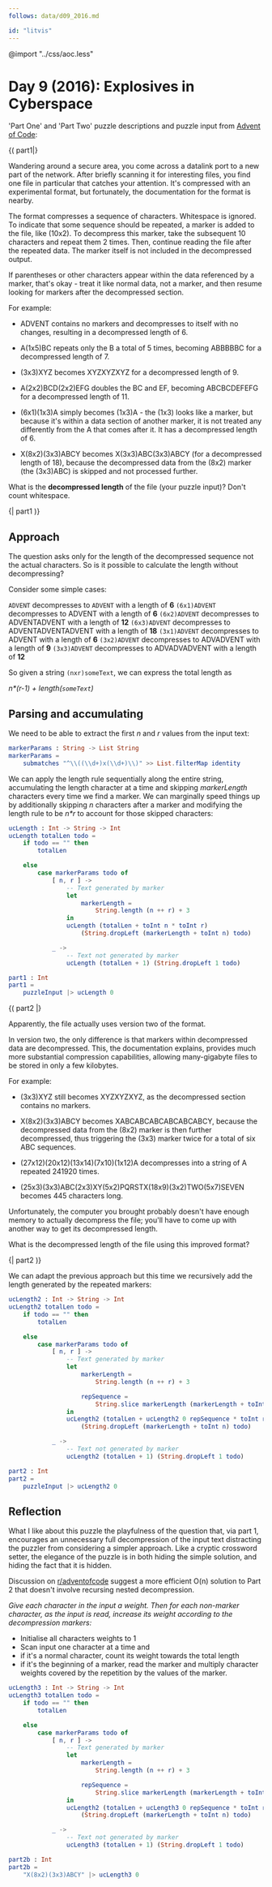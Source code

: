```yaml
---
follows: data/d09_2016.md

id: "litvis"
---
```


@import "../css/aoc.less"

# Day 9 (2016): Explosives in Cyberspace

'Part One' and 'Part Two' puzzle descriptions and puzzle input from [Advent of Code](https://adventofcode.com/2016/day/9):

{( part1|}

Wandering around a secure area, you come across a datalink port to a new part of the network.
After briefly scanning it for interesting files, you find one file in particular that catches your attention.
It's compressed with an experimental format, but fortunately, the documentation for the format is nearby.

The format compresses a sequence of characters.
Whitespace is ignored.
To indicate that some sequence should be repeated, a marker is added to the file, like (10x2).
To decompress this marker, take the subsequent 10 characters and repeat them 2 times.
Then, continue reading the file after the repeated data.
The marker itself is not included in the decompressed output.

If parentheses or other characters appear within the data referenced by a marker, that's okay - treat it like normal data, not a marker, and then resume looking for markers after the decompressed section.

For example:

- ADVENT contains no markers and decompresses to itself with no changes, resulting in a decompressed length of 6.

- A(1x5)BC repeats only the B a total of 5 times, becoming ABBBBBC for a decompressed length of 7.

- (3x3)XYZ becomes XYZXYZXYZ for a decompressed length of 9.

- A(2x2)BCD(2x2)EFG doubles the BC and EF, becoming ABCBCDEFEFG for a decompressed length of 11.

- (6x1)(1x3)A simply becomes (1x3)A - the (1x3) looks like a marker, but because it's within a data section of another marker, it is not treated any differently from the A that comes after it. It has a decompressed length of 6.

- X(8x2)(3x3)ABCY becomes X(3x3)ABC(3x3)ABCY (for a decompressed length of 18), because the decompressed data from the (8x2) marker (the (3x3)ABC) is skipped and not processed further.

What is the **decompressed length** of the file (your puzzle input)?
Don't count whitespace.

{| part1 )}

## Approach

The question asks only for the length of the decompressed sequence not the actual characters. So is it possible to calculate the length without decompressing?

Consider some simple cases:

`ADVENT` decompresses to `ADVENT` with a length of **6**
`(6x1)ADVENT` decompresses to ADVENT with a length of **6**
`(6x2)ADVENT` decompresses to ADVENTADVENT with a length of **12**
`(6x3)ADVENT` decompresses to ADVENTADVENTADVENT with a length of **18**
`(3x1)ADVENT` decompresses to ADVENT with a length of **6**
`(3x2)ADVENT` decompresses to ADVADVENT with a length of **9**
`(3x3)ADVENT` decompresses to ADVADVADVENT with a length of **12**

So given a string `(nxr)someText`, we can express the total length as

_n\*(r-1) + length(`someText`)_

## Parsing and accumulating

We need to be able to extract the first _n_ and _r_ values from the input text:

```elm {l}
markerParams : String -> List String
markerParams =
    submatches "^\\((\\d+)x(\\d+)\\)" >> List.filterMap identity
```

We can apply the length rule sequentially along the entire string, accumulating the length character at a time and skipping _markerLength_ characters every time we find a marker. We can marginally speed things up by additionally skipping _n_ characters after a marker and modifying the length rule to be _n\*r_ to account for those skipped characters:

```elm {l}
ucLength : Int -> String -> Int
ucLength totalLen todo =
    if todo == "" then
        totalLen

    else
        case markerParams todo of
            [ n, r ] ->
                -- Text generated by marker
                let
                    markerLength =
                        String.length (n ++ r) + 3
                in
                ucLength (totalLen + toInt n * toInt r)
                    (String.dropLeft (markerLength + toInt n) todo)

            _ ->
                -- Text not generated by marker
                ucLength (totalLen + 1) (String.dropLeft 1 todo)
```

```elm {l r}
part1 : Int
part1 =
    puzzleInput |> ucLength 0
```

{( part2 |}

Apparently, the file actually uses version two of the format.

In version two, the only difference is that markers within decompressed data are decompressed.
This, the documentation explains, provides much more substantial compression capabilities, allowing many-gigabyte files to be stored in only a few kilobytes.

For example:

- (3x3)XYZ still becomes XYZXYZXYZ, as the decompressed section contains no markers.

- X(8x2)(3x3)ABCY becomes XABCABCABCABCABCABCY, because the decompressed data from the (8x2) marker is then further decompressed, thus triggering the (3x3) marker twice for a total of six ABC sequences.

- (27x12)(20x12)(13x14)(7x10)(1x12)A decompresses into a string of A repeated 241920 times.

- (25x3)(3x3)ABC(2x3)XY(5x2)PQRSTX(18x9)(3x2)TWO(5x7)SEVEN becomes 445 characters long.

Unfortunately, the computer you brought probably doesn't have enough memory to actually decompress the file; you'll have to come up with another way to get its decompressed length.

What is the decompressed length of the file using this improved format?

{| part2 )}

We can adapt the previous approach but this time we recursively add the length generated by the repeated markers:

```elm {l}
ucLength2 : Int -> String -> Int
ucLength2 totalLen todo =
    if todo == "" then
        totalLen

    else
        case markerParams todo of
            [ n, r ] ->
                -- Text generated by marker
                let
                    markerLength =
                        String.length (n ++ r) + 3

                    repSequence =
                        String.slice markerLength (markerLength + toInt n) todo
                in
                ucLength2 (totalLen + ucLength2 0 repSequence * toInt r)
                    (String.dropLeft (markerLength + toInt n) todo)

            _ ->
                -- Text not generated by marker
                ucLength2 (totalLen + 1) (String.dropLeft 1 todo)
```

```elm {l r}
part2 : Int
part2 =
    puzzleInput |> ucLength2 0
```

## Reflection

What I like about this puzzle the playfulness of the question that, via part 1, encourages an unnecessary full decompression of the input text distracting the puzzler from considering a simpler approach. Like a cryptic crossword setter, the elegance of the puzzle is in both hiding the simple solution, and hiding the fact that it is hidden.

Discussion on [r/adventofcode](https://www.reddit.com/r/adventofcode/comments/5hbygy/2016_day_9_solutions/) suggest a more efficient O(n) solution to Part 2 that doesn't involve recursing nested decompression.

_Give each character in the input a weight. Then for each non-marker character, as the input is read, increase its weight according to the decompression markers:_

- Initialise all characters weights to 1
- Scan input one character at a time and
- if it's a normal character, count its weight towards the total length
- if it's the beginning of a marker, read the marker and multiply character weights covered by the repetition by the values of the marker.

```elm {l}
ucLength3 : Int -> String -> Int
ucLength3 totalLen todo =
    if todo == "" then
        totalLen

    else
        case markerParams todo of
            [ n, r ] ->
                -- Text generated by marker
                let
                    markerLength =
                        String.length (n ++ r) + 3

                    repSequence =
                        String.slice markerLength (markerLength + toInt n) todo
                in
                ucLength2 (totalLen + ucLength3 0 repSequence * toInt r)
                    (String.dropLeft (markerLength + toInt n) todo)

            _ ->
                -- Text not generated by marker
                ucLength3 (totalLen + 1) (String.dropLeft 1 todo)
```

```elm {l r}
part2b : Int
part2b =
    "X(8x2)(3x3)ABCY" |> ucLength3 0
```
